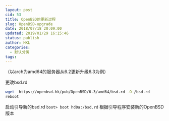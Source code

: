 ```yaml
---
layout: post
cid: 53
title: OpenBSD的更新过程
slug: OpenBSD-upgrade
date: 2018/07/18 20:09:00
updated: 2019/01/29 16:15:46
status: publish
author: HKL
categories: 
  - 默认分类
tags: 
---
```



（以arch为amd64的服务器从6.2更新升级6.3为例）

更改bsd.rd

```bash
wget  https://openbsd.hk/pub/OpenBSD/6.3/amd64/bsd.rd -O /bsd.rd
reboot
```

启动引导新的bsd.rd
`boot> boot hd0a:/bsd.rd`
根据引导程序安装新的OpenBSD版本